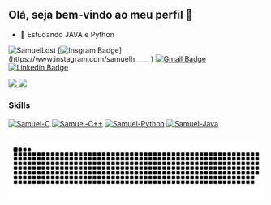 ## Olá, seja bem-vindo ao meu perfil 🚀
- 🌱 Estudando JAVA e Python

![SamuelLost](https://komarev.com/ghpvc/?username=SamuelLost&label=Profile%20views&color=ff9000&style=flat)
[![Insgram Badge](https://img.shields.io/badge/samuelh_____-E4405F?style=flat-square&logo=instagram&logoColor=white&link=https://www.instagram.com/samuelh_____)](https://www.instagram.com/samuelh_____)
[![Gmail Badge](https://img.shields.io/badge/-samuelhenriqec@alu.ufc.br-c14438?style=flat-square&logo=Gmail&logoColor=white&link=mailto:samuelhenriqec@alu.ufc.br)](mailto:samuelhenriqec@alu.ufc.br)
[![Linkedin Badge](https://img.shields.io/badge/-Samuel_Henrique-blue?style=flat-square&logo=Linkedin&logoColor=white&link=https://www.linkedin.com/in/samuelhenrique15/)](https://www.linkedin.com/in/samuelhenrique15/)


<div>
  <a href="https://github.com/SamuelLost">
  <img height="180em" src="https://github-readme-stats.vercel.app/api?username=SamuelLost&show_icons=true&theme=radical&include_all_commits=true&count_private=true"/>
  <img height="180em" src="https://github-readme-stats.vercel.app/api/top-langs/?username=SamuelLost&layout=compact&langs_count=7&theme=radical"/>
</div>
  
### Skills
<div style="display: inline_block">
  <img align="center" alt="Samuel-C" height="30" width="40" src="https://cdn.jsdelivr.net/gh/devicons/devicon/icons/c/c-original.svg">
  <img align="center" alt="Samuel-C++" height="30" width="40" src="https://cdn.jsdelivr.net/gh/devicons/devicon/icons/cplusplus/cplusplus-original.svg">
  <img align="center" alt="Samuel-Python" height="30" width="40" src="https://cdn.jsdelivr.net/gh/devicons/devicon/icons/python/python-original.svg">
  <img align="center" alt="Samuel-Java" height="30" width="40" src="https://cdn.jsdelivr.net/gh/devicons/devicon/icons/java/java-original-wordmark.svg">
</div>
  
<!--  
![c badge](https://img.shields.io/badge/C-00599C?style=for-the-badge&logo=c&logoColor=white)
![c++ badge](https://img.shields.io/badge/C%2B%2B-00599C?style=for-the-badge&logo=c%2B%2B&logoColor=white)
![java badge](https://img.shields.io/badge/Java-ED8B00?style=for-the-badge&logo=java&logoColor=white)
![python badge](https://img.shields.io/badge/Python-14354C?style=for-the-badge&logo=python&logoColor=white)
-->
  
##
  
  ![Snake animation](https://github.com/SamuelLost/SamuelLost/blob/output/github-contribution-grid-snake.svg)
